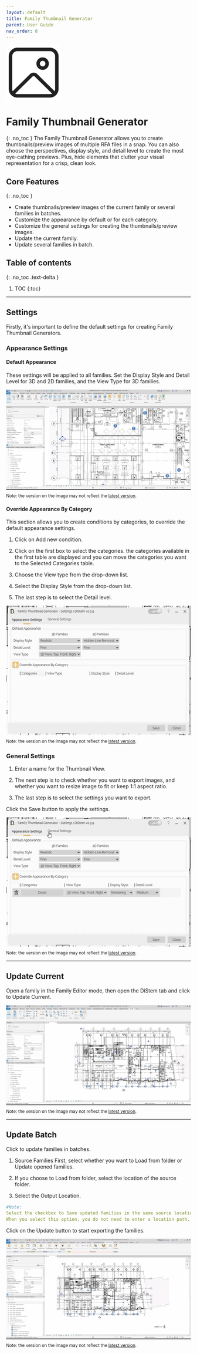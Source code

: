 ```yaml
---
layout: default
title: Family Thumbnail Generator
parent: User Guide
nav_order: 8
---
```


![DiStem Family Thumbnail Generator - Effortlessly create thumbnails/preview images of multiple RFA files in a snap](../../assets\images\Family-thumbnail\thumbnail-logo.png)  


# Family Thumbnail Generator
{: .no_toc }
The Family Thumbnail Generator allows you to create thumbnails/preview images of multiple RFA files in a snap. You can also choose the perspectives, display style, and detail level to create the most eye-cathing previews. Plus, hide elements that clutter your visual representation for a crisp, clean look.

## Core Features
{: .no_toc }
- Create thumbnails/preview images of the current family or several families in batches.
- Customize the appearance by default or for each category.
- Customize the general settings for creating the thumbnails/preview images.
- Update the current family.
- Update several families in batch.

## Table of contents
{: .no_toc .text-delta }

1. TOC
{:toc}

---

## Settings

Firstly, it's important to define the default settings for creating Family Thumbnail Generators.

### Appearance Settings

#### Default Appearance
These settings will be applied to all families. Set the Display Style and Detail Level for 3D and 2D families, and the View Type for 3D families.

![Family Thumbnail Generator - default appearance](../../assets\images\Family-thumbnail\FT-Da-Default.gif)  
<sub>Note: the version on the image may not reflect the [latest version](https://diroots.com/revit-plugins/distem-bundle-for-autodesk-revit/).</sub>

#### Override Appearance By Category

This section allows you to create conditions by categories, to override the default appearance settings.

1. Click on Add new condition.

2. Click on the first box to select the categories. the categories available in the first table are displayed and you can move the categories you want to the Selected Categories table.

3. Choose the View type from the drop-down list.

4. Select the Display Style from the drop-down list.

5. The last step is to select the Detail level.

![Family Thumbnail Generator - override appearance](../../assets\images\Family-thumbnail\FT-As-Override.gif)  
<sub>Note: the version on the image may not reflect the [latest version](https://diroots.com/revit-plugins/distem-bundle-for-autodesk-revit/).</sub>

### General Settings

1. Enter a name for the Thumbnail View.

2. The next step is to check whether you want to export images, and whether you want to resize image to fit or keep 1:1 aspect ratio.

3. The last step is to select the settings you want to export.

Click the Save button to apply the settings.

![Family Thumbnail Generator - general settings](../../assets\images\Family-thumbnail\FT-Gs-General.gif)  
<sub>Note: the version on the image may not reflect the [latest version](https://diroots.com/revit-plugins/distem-bundle-for-autodesk-revit/).</sub>

---

## Update Current

Open a family in the Family Editor mode, then open the DiStem tab and click to Update Current.

![Family Thumbnail Generator - update current family](../../assets\images\Family-thumbnail\FT-Uc-Current.gif)  
<sub>Note: the version on the image may not reflect the [latest version](https://diroots.com/revit-plugins/distem-bundle-for-autodesk-revit/).</sub>

---

## Update Batch

Click to update families in batches.

1. Source Families
First, select whether you want to Load from folder or Update opened families.

2. If you choose to Load from folder, select the location of the source folder.

3. Select the Output Location.

```yaml
#Note:
Select the checkbox to Save updated families in the same source location (backups will be kept).
When you select this option, you do not need to enter a location path.
```
Click on the Update button to start exporting the families.

![Family Thumbnail Generator - update in batch](../../assets\images\Family-thumbnail\FT-Uc-Batch.gif)  
<sub>Note: the version on the image may not reflect the [latest version](https://diroots.com/revit-plugins/distem-bundle-for-autodesk-revit/).</sub>